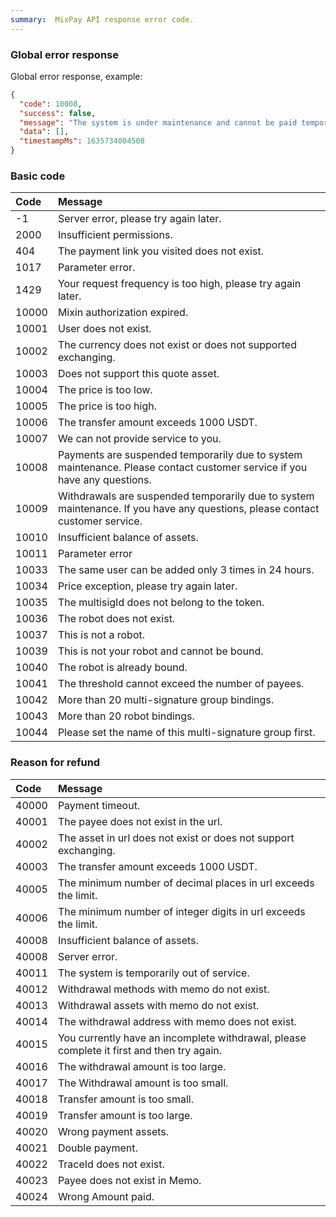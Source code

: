 ```yaml
---
summary:  MixPay API response error code.
---
```


### Global error response

Global error response, example:

```json
{
  "code": 10008,
  "success": false,
  "message": "The system is under maintenance and cannot be paid temporarily. If you have any questions, please contact customer service.",
  "data": [],
  "timestampMs": 1635734004508
}
```

### Basic code

| Code | Message |
| :-- | :-- |
| -1 | Server error, please try again later. |
| 2000 | Insufficient permissions. |
| 404 | The payment link you visited does not exist. |
| 1017 | Parameter error. |
| 1429 | Your request frequency is too high, please try again later. |
| 10000 | Mixin authorization expired. |
| 10001 | User does not exist. |
| 10002 | The currency does not exist or does not supported exchanging. |
| 10003 | Does not support this quote asset. |
| 10004 | The price is too low. |
| 10005 | The price is too high. |
| 10006 | The transfer amount exceeds 1000 USDT. |
| 10007 | We can not provide service to you. |
| 10008 | Payments are suspended temporarily due to system maintenance. Please contact customer service if you have any questions. |
| 10009 | Withdrawals are suspended temporarily due to system maintenance. If you have any questions, please contact customer service. |
| 10010 | Insufficient balance of assets. |
| 10011 | Parameter error |
| 10033 | The same user can be added only 3 times in 24 hours. |
| 10034 | Price exception, please try again later. |
| 10035 | The multisigId does not belong to the token. |
| 10036 | The robot does not exist. |
| 10037 | This is not a robot. |
| 10039 | This is not your robot and cannot be bound. |
| 10040 | The robot is already bound. |
| 10041 | The threshold cannot exceed the number of payees. |
| 10042 | More than 20 multi-signature group bindings. |
| 10043 | More than 20 robot bindings. |
| 10044 | Please set the name of this multi-signature group first. |

### Reason for refund

| Code | Message |
| :-- | :-- |
| 40000 | Payment timeout. |
| 40001 | The payee does not exist in the url. |
| 40002 | The asset in url does not exist or does not support exchanging. |
| 40003 | The transfer amount exceeds 1000 USDT. |
| 40005 | The minimum number of decimal places in url exceeds the limit. |
| 40006 | The minimum number of integer digits in url exceeds the limit. |
| 40008 | Insufficient balance of assets. |
| 40008 | Server error. |
| 40011 | The system is temporarily out of service. |
| 40012 | Withdrawal methods with memo do not exist. |
| 40013 | Withdrawal assets with memo do not exist. |
| 40014 | The withdrawal address with memo does not exist. |
| 40015 | You currently have an incomplete withdrawal, please complete it first and then try again. |
| 40016 | The withdrawal amount is too large. |
| 40017 | The Withdrawal amount is too small. |
| 40018 | Transfer amount is too small. |
| 40019 | Transfer amount is too large. |
| 40020 | Wrong payment assets. |
| 40021 | Double payment. |
| 40022 | TraceId does not exist. |
| 40023 | Payee does not exist in Memo. |
| 40024 | Wrong Amount paid. |

